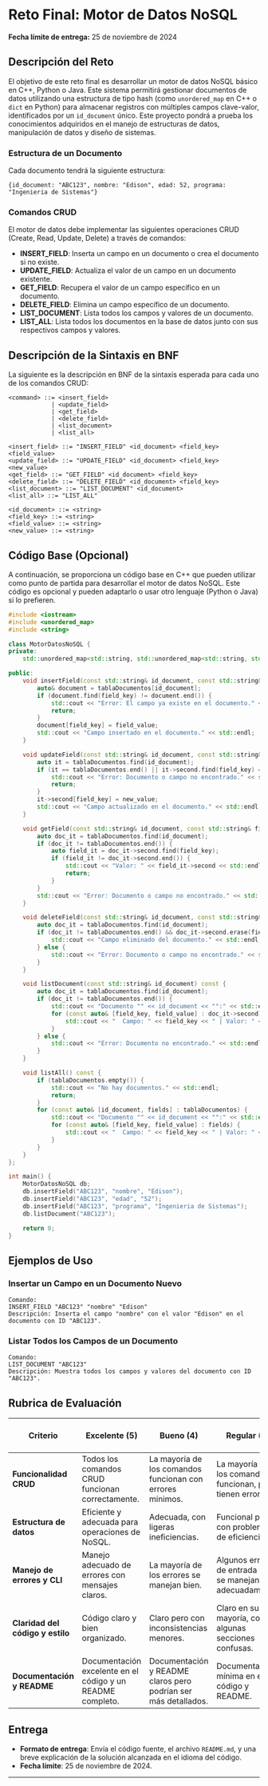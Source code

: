 # Reto Final: Motor de Datos NoSQL

**Fecha límite de entrega:** 25 de noviembre de 2024

## Descripción del Reto

El objetivo de este reto final es desarrollar un motor de datos NoSQL básico en C++, Python o Java. Este sistema permitirá gestionar documentos de datos utilizando una estructura de tipo hash (como `unordered_map` en C++ o `dict` en Python) para almacenar registros con múltiples campos clave-valor, identificados por un `id_document` único. Este proyecto pondrá a prueba los conocimientos adquiridos en el manejo de estructuras de datos, manipulación de datos y diseño de sistemas.

### Estructura de un Documento

Cada documento tendrá la siguiente estructura:

```plaintext
{id_document: "ABC123", nombre: "Edison", edad: 52, programa: "Ingenieria de Sistemas"}
```

### Comandos CRUD

El motor de datos debe implementar las siguientes operaciones CRUD (Create, Read, Update, Delete) a través de comandos:

- **INSERT_FIELD**: Inserta un campo en un documento o crea el documento si no existe.
- **UPDATE_FIELD**: Actualiza el valor de un campo en un documento existente.
- **GET_FIELD**: Recupera el valor de un campo específico en un documento.
- **DELETE_FIELD**: Elimina un campo específico de un documento.
- **LIST_DOCUMENT**: Lista todos los campos y valores de un documento.
- **LIST_ALL**: Lista todos los documentos en la base de datos junto con sus respectivos campos y valores.

## Descripción de la Sintaxis en BNF

La siguiente es la descripción en BNF de la sintaxis esperada para cada uno de los comandos CRUD:

```bnf
<command> ::= <insert_field> 
            | <update_field> 
            | <get_field> 
            | <delete_field> 
            | <list_document> 
            | <list_all>

<insert_field> ::= "INSERT_FIELD" <id_document> <field_key> <field_value>
<update_field> ::= "UPDATE_FIELD" <id_document> <field_key> <new_value>
<get_field> ::= "GET_FIELD" <id_document> <field_key>
<delete_field> ::= "DELETE_FIELD" <id_document> <field_key>
<list_document> ::= "LIST_DOCUMENT" <id_document>
<list_all> ::= "LIST_ALL"

<id_document> ::= <string>
<field_key> ::= <string>
<field_value> ::= <string>
<new_value> ::= <string>
```

## Código Base (Opcional)

A continuación, se proporciona un código base en C++ que pueden utilizar como punto de partida para desarrollar el motor de datos NoSQL. Este código es opcional y pueden adaptarlo o usar otro lenguaje (Python o Java) si lo prefieren.

```cpp
#include <iostream>
#include <unordered_map>
#include <string>

class MotorDatosNoSQL {
private:
    std::unordered_map<std::string, std::unordered_map<std::string, std::string>> tablaDocumentos;

public:
    void insertField(const std::string& id_document, const std::string& field_key, const std::string& field_value) {
        auto& document = tablaDocumentos[id_document];
        if (document.find(field_key) != document.end()) {
            std::cout << "Error: El campo ya existe en el documento." << std::endl;
            return;
        }
        document[field_key] = field_value;
        std::cout << "Campo insertado en el documento." << std::endl;
    }

    void updateField(const std::string& id_document, const std::string& field_key, const std::string& new_value) {
        auto it = tablaDocumentos.find(id_document);
        if (it == tablaDocumentos.end() || it->second.find(field_key) == it->second.end()) {
            std::cout << "Error: Documento o campo no encontrado." << std::endl;
            return;
        }
        it->second[field_key] = new_value;
        std::cout << "Campo actualizado en el documento." << std::endl;
    }

    void getField(const std::string& id_document, const std::string& field_key) const {
        auto doc_it = tablaDocumentos.find(id_document);
        if (doc_it != tablaDocumentos.end()) {
            auto field_it = doc_it->second.find(field_key);
            if (field_it != doc_it->second.end()) {
                std::cout << "Valor: " << field_it->second << std::endl;
                return;
            }
        }
        std::cout << "Error: Documento o campo no encontrado." << std::endl;
    }

    void deleteField(const std::string& id_document, const std::string& field_key) {
        auto doc_it = tablaDocumentos.find(id_document);
        if (doc_it != tablaDocumentos.end() && doc_it->second.erase(field_key)) {
            std::cout << "Campo eliminado del documento." << std::endl;
        } else {
            std::cout << "Error: Documento o campo no encontrado." << std::endl;
        }
    }

    void listDocument(const std::string& id_document) const {
        auto doc_it = tablaDocumentos.find(id_document);
        if (doc_it != tablaDocumentos.end()) {
            std::cout << "Documento "" << id_document << "":" << std::endl;
            for (const auto& [field_key, field_value] : doc_it->second) {
                std::cout << "  Campo: " << field_key << " | Valor: " << field_value << std::endl;
            }
        } else {
            std::cout << "Error: Documento no encontrado." << std::endl;
        }
    }

    void listAll() const {
        if (tablaDocumentos.empty()) {
            std::cout << "No hay documentos." << std::endl;
            return;
        }
        for (const auto& [id_document, fields] : tablaDocumentos) {
            std::cout << "Documento "" << id_document << "":" << std::endl;
            for (const auto& [field_key, field_value] : fields) {
                std::cout << "  Campo: " << field_key << " | Valor: " << field_value << std::endl;
            }
        }
    }
};

int main() {
    MotorDatosNoSQL db;
    db.insertField("ABC123", "nombre", "Edison");
    db.insertField("ABC123", "edad", "52");
    db.insertField("ABC123", "programa", "Ingenieria de Sistemas");
    db.listDocument("ABC123");

    return 0;
}
```

## Ejemplos de Uso

### Insertar un Campo en un Documento Nuevo

```plaintext
Comando:
INSERT_FIELD "ABC123" "nombre" "Edison"
Descripción: Inserta el campo "nombre" con el valor "Edison" en el documento con ID "ABC123".
```

### Listar Todos los Campos de un Documento

```plaintext
Comando:
LIST_DOCUMENT "ABC123"
Descripción: Muestra todos los campos y valores del documento con ID "ABC123".
```

## Rubrica de Evaluación

| Criterio                | Excelente (5) | Bueno (4) | Regular (3) | Deficiente (2) | No satisfactorio (1) |
|-------------------------|---------------|-----------|-------------|----------------|-----------------------|
| **Funcionalidad CRUD**  | Todos los comandos CRUD funcionan correctamente. | La mayoría de los comandos funcionan con errores mínimos. | La mayoría de los comandos funcionan, pero tienen errores. | Algunos comandos funcionan, con errores importantes. | No se implementaron correctamente los comandos CRUD. |
| **Estructura de datos** | Eficiente y adecuada para operaciones de NoSQL. | Adecuada, con ligeras ineficiencias. | Funcional pero con problemas de eficiencia. | Ineficiente, impactando las operaciones. | No se utilizó una estructura adecuada. |
| **Manejo de errores y CLI** | Manejo adecuado de errores con mensajes claros. | La mayoría de los errores se manejan bien. | Algunos errores de entrada no se manejan adecuadamente. | Muchos errores no se manejan y la CLI es confusa. | No maneja errores y la CLI es difícil de usar. |
| **Claridad del código y estilo** | Código claro y bien organizado. | Claro pero con inconsistencias menores. | Claro en su mayoría, con algunas secciones confusas. | Confuso y con nombres inconsistentes. | No es legible ni está bien estructurado. |
| **Documentación y README** | Documentación excelente en el código y un README completo. | Documentación y README claros pero podrían ser más detallados. | Documentación mínima en el código y README. | Documentación insuficiente. | No se incluyó documentación en el código ni README adecuado. |

## Entrega

- **Formato de entrega**: Envía el código fuente, el archivo `README.md`, y una breve explicación de la solución alcanzada en el idioma del código. 
- **Fecha límite**: 25 de noviembre de 2024.

---
